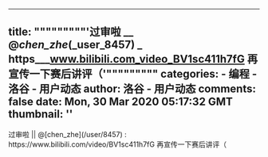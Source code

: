 
---
title: """""""""'过审啦 __ @_chen_zhe_(_user_8457) _ https___www.bilibili.com_video_BV1sc411h7fG 再宣传一下赛后讲评（'"""""""""
categories: 
    - 编程
    - 洛谷 - 用户动态
author: 洛谷 - 用户动态
comments: false
date: Mon, 30 Mar 2020 05:17:32 GMT
thumbnail: ''
---

<div>   
过审啦 || @[chen_zhe](/user/8457) : https://www.bilibili.com/video/BV1sc411h7fG 再宣传一下赛后讲评（  
</div>
            